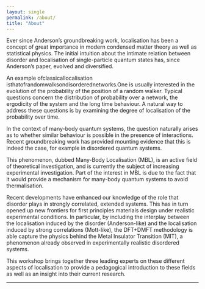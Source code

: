 ```yaml
---
layout: single
permalink: /about/
title: "About"
---
```


Ever since Anderson’s groundbreaking work, localisation has been a concept of great importance in modern condensed matter theory as well as statistical physics. The initial intuition about the intimate relation between disorder and localisation of single-particle quantum states has, since Anderson’s paper, evolved and diversified.

An example ofclassicallocalisation isthatofrandomwalksondisorderednetworks.One is usually interested in the evolution of the probability of the position of a random walker. Typical questions concern the distribution of probability over a network, the ergodicity of the system and the long time behaviour. A natural way to address these questions is by examining the degree of localisation of the probability over time.

In the context of many-body quantum systems, the question naturally arises as to whether similar behaviour is possible in the presence of interactions. Recent groundbreaking work has provided mounting evidence that this is indeed the case, for example in disordered quantum systems.

This phenomenon, dubbed Many-Body Localisation (MBL), is an active field of theoretical investigation, and is currently the subject of increasing experimental investigation. Part of the interest in MBL is due to the fact that it would provide a mechanism for many-body quantum systems to avoid thermalisation.

Recent developments have enhanced our knowledge of the role that disorder plays in strongly correlated, extended systems. This has in turn opened up new frontiers for first principles materials design under realistic experimental conditions. In particular, by including the interplay between the localisation induced by the disorder (Anderson-like) and the localisation induced by strong correlations (Mott-like), the DFT+DMFT methodology is able capture the physics behind the Metal Insulator Transition (MIT), a phenomenon already observed in experimentally realistic disordered systems.

This workshop brings together three leading experts on these different aspects of localisation to provide a pedagogical introduction to these fields as well as an insight into their current research.

---
